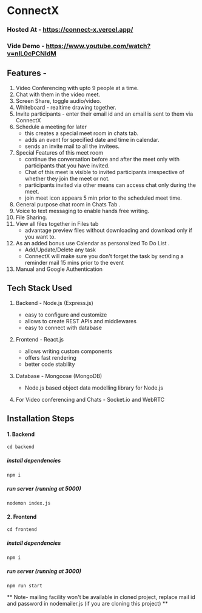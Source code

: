 # ConnectX

### Hosted At - https://connect-x.vercel.app/

### Vide Demo - https://www.youtube.com/watch?v=nlL0cPCNIdM

## Features - ## 

1. Video Conferencing with upto 9 people at a time.
2. Chat with them in the video meet.
3. Screen Share, toggle audio/video.
4. Whiteboard - realtime drawing together.
5. Invite participants - enter their email id and an email is sent to them via ConnectX
6. Schedule a meeting for later
    - this creates a special meet room in chats tab.
    - adds an event for specified date and time in calendar.
    - sends an invite mail to all the invitees.
7. Special Features of this meet room 
    - continue the conversation before and after the meet only with participants that you have invited.
    - Chat of this meet is visible to invited participants irrespective of whether they join the meet or not.
    - participants invited via other means can access chat only during the meet.
    - join meet icon appears 5 min prior to the scheduled meet time.
8. General purpose chat room in Chats Tab .
9. Voice to text messaging to enable hands free writing.
10. File Sharing.
11. View all files together in Files tab 
    - advantage preview files without downloading and download only if you want to.
12. As an added bonus use Calendar as personalized To Do List .
    - Add/Update/Delete any task
    - ConnectX will make sure you don't forget the task by sending a reminder mail 15 mins prior to the event
13. Manual and Google Authentication

## Tech Stack Used ## 

1. Backend - Node.js (Express.js) 
    - easy to configure and customize
    - allows to create REST APIs and middlewares
    - easy to connect with database
2. Frontend - React.js 
    - allows writing custom components
    - offers fast rendering
    - better code stability
3. Database - Mongoose (MongoDB)
    - Node.js based object data modelling library for Node.js
    
4. For Video conferencing and Chats - Socket.io and WebRTC    

## Installation Steps ## 

#### 1. Backend ####

  `cd backend`
  ##### install dependencies #####
  `npm i`
  ##### run server (running at 5000) #####
  `nodemon index.js`

#### 2. Frontend ####

  `cd frontend`
 ##### install dependencies #####
  `npm i`
 ##### run server (running at 3000) #####
  `npm run start`
  
  ** Note- mailing facility won't be available in cloned project, replace mail id and password in nodemailer.js (if you are cloning this project) **

